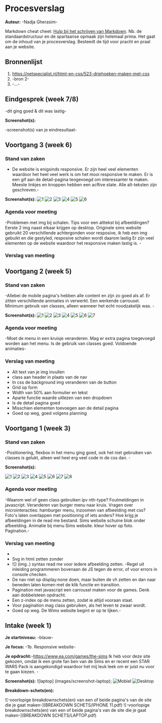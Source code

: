 # Procesverslag
**Auteur:** -Nadja Gherasim-

Markdown cheat cheet: [Hulp bij het schrijven van Markdown](https://github.com/adam-p/markdown-here/wiki/Markdown-Cheatsheet). Nb. de standaardstructuur en de spartaanse opmaak zijn helemaal prima. Het gaat om de inhoud van je procesverslag. Besteedt de tijd voor pracht en praal aan je website.



## Bronnenlijst
1.  https://netspecialist.nl/html-en-css/523-driehoeken-maken-met-css 
2. -bron 2-
3. -...-



## Eindgesprek (week 7/8)

-dit ging goed & dit was lastig-

**Screenshot(s):**

-screenshot(s) van je eindresultaat-



## Voortgang 3 (week 6)

### Stand van zaken

- De website is enigsinds responsive. Er zijn heel veel elementen waardoor het heel veel werk is om het mooi responsive te maken. Er is een gif aan de detail-pagina teogevoegd om interessanter te maken. Meeste linkjes en knoppen hebben een acftive state. Alle alt-teksten zijn geschreven.-

**Screenshot(s):**
![1](images/voortgang3-1.png)
![2](images/voortgang3-2.png)
![3](images/voortgang3-3.png)
![4](images/voortgang3-4.png)
![5](images/voortgang3-5.png)
![6](images/voortgang3-6.png)




### Agenda voor meeting

-Problemen met img bij schalen. Tips voor een alttekst bij afbeeldingen? Eerste 2 img naast elkaar krijgen op desktop. Originele sims website gebruikt 20 verschillende achtergonden voor resposive, ik heb een img gebuikt en die gestyled,  resposive schalen wordt daarom lastig Er zijn veel elementen op de website waardoor het responsive maken lastig is. -

### Verslag van meeting




## Voortgang 2 (week 5)

### Stand van zaken

-Allebei de mobile pagina's hebben alle content en zijn zo goed als af. Er zitten verschillende animaties in verwerkt. Een werkende carrousel. Minimum gebruik van classes, alleen wanneer het echt noodzakelijk was.  -

**Screenshot(s):**
![1](images/voortgang2-1.png)
![2](images/voortgang2-2.png)
![3](images/voortgang2-3.png)
![4](images/voortgang2-4.png)
![5](images/voortgang2-5.png)
![6](images/voortgang2-6.png)
![7](images/voortgang2-7.png)



### Agenda voor meeting

-Moet de menu in een kruisje veranderen. Mag er extra pagina toegevoegd worden aan het menu. Is de gebruik van classes goed. Voldoende animaties-

### Verslag van meeting
- Alt text van je img invullen 
- class aan header in plaats van de nav
- In css de background img veranderen van de button
- Grid op form
- Width van 50% aan formulier en tekst
- Aparte functie waarde uitlezen van een dropdown
- Is de detail pagina goed
- Misschien elementen toevoegen aan de detail pagina
- Goed op weg, goed volgens planning



## Voortgang 1 (week 3)

### Stand van zaken

-Positionering, flexbox in het menu ging goed, ook het niet gebruiken van classes is gelukt, alleen wel heel erg veel code in de css dan. -

**Screenshot(s):**

![1](images/voortgang1-1.png)
![2](images/voortgang1-2.png)
![3](images/voortgang1-3.png)
![4](images/voortgang1-4.png)
![5](images/voortgang1-5.png)
![6](images/voortgang1-6.png)
![7](images/voortgang1-7.png)
![8](images/voortgang1-8.png)

### Agenda voor meeting

-Waarom wel of geen class gebruiken ipv nth-type? Foutmeldingen in javascript. Veranderen van burger menu naar kruis. Vragen over microinteracties: hamburger menu, inzoomen van afbeelding met css? Foto's laten overlappen met positioning of iets anders? Hoe krijg je afbeeldingen in de read me bestand. Sims website schuine blok onder afbeelding. Animatie bij menu Sims website. kleur hover op foto. Pagination.-

### Verslag van meeting

-
- Svg in html zetten zonder <img>
-  ![] (img..) syntax read me voor iedere afbeelding zetten.
-Regel uit inleiding programmeren bovenaan de JS tegen de error, of voor errors in console checken.
-  De nav niet op display:none doen, maar buiten de vh zetten en dan naar beneden laten komen met de klik functie en transition.
-  Pagination met javascript een carrousel maken voor de games. Denk aan dobbelsteen opdracht.
-  Een z-index op de menu zetten, zodat ie altijd vooraan staat.
-  Voor pagination mag class gebruiken, als het leven te zwaar wordt.
-  Goed op weg. De Wims website begint er op te lijken.-



## Intake (week 1)

**Je startniveau:** -blauw-

**Je focus:** -1b. Responsive website-

**Je opdracht:**-https://www.ea.com/games/the-sims
Ik heb voor deze site gekozen, omdat ik een grote fan ben van de Sims en er recent een STAR WARS Pack is aangekondigd waardoor het mij leuk leek om er juist nu voor te gaan kiezen. -

**Screenshot(s):** ![laptop] (images/screenshot-laptop); 
![Mobiel]( images/screenshot-iphone11.png)
![Desktop]( images/screendhot-laptop.png)


**Breakdown-schets(en):**

![-voorlopige breakdownschets(en) van een of beide pagina's van de site die je gaat maken-](BREAKDOWN SCHETS/IPHONE 11.pdf)
![-voorlopige breakdownschets(en) van een of beide pagina's van de site die je gaat maken-](BREAKDOWN SCHETS/LAPTOP.pdf)
